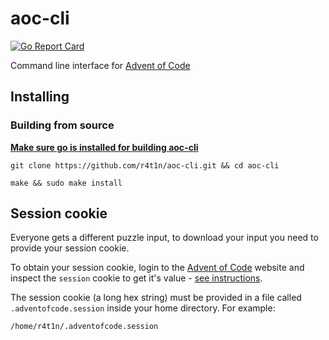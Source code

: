 # aoc-cli

[![Go Report Card](https://goreportcard.com/badge/github.com/r4t1n/aoc-cli)](https://goreportcard.com/report/github.com/r4t1n/aoc-cli)

Command line interface for [Advent of Code](https://adventofcode.com/about)

## Installing

### Building from source

**[Make sure go is installed for building aoc-cli](https://go.dev/doc/install)**

```
git clone https://github.com/r4t1n/aoc-cli.git && cd aoc-cli
```

```
make && sudo make install
```

## Session cookie

Everyone gets a different puzzle input, to download your input you need to provide your session cookie.

To obtain your session cookie, login to the [Advent of Code](https://adventofcode.com) website and inspect the `session` cookie to get it's value - [see instructions](https://www.cookieyes.com/blog/how-to-check-cookies-on-your-website-manually).

The session cookie (a long hex string) must be provided in a file called `.adventofcode.session` inside your home directory. For example:

`/home/r4t1n/.adventofcode.session`
